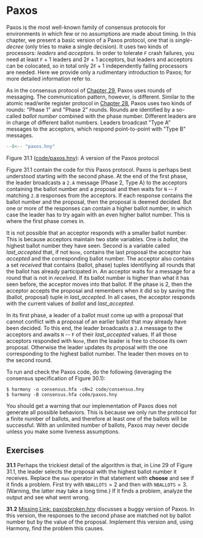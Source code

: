 
# Paxos 

Paxos is the most well-known family of consensus protocols for
environments in which few or no assumptions are made about timing. In
this chapter, we present a basic version of a Paxos protocol, one that
is *single-decree* (only tries to make a single decision). It uses two
kinds of processors: *leaders* and *acceptors*. In order to tolerate `F`
crash failures, you need at least `F` + 1 leaders and $2\texttt{F} + 1$
acceptors, but leaders and acceptors can be colocated, so in total only
$2\texttt{F} + 1$ independently failing processors are needed. Here we
provide only a rudimentary introduction to Paxos; for more detailed
information refer to.

As in the consensus protocol of [Chapter 29](consensus.md), Paxos uses rounds of
messaging. The communication pattern, however, is different. Similar to
the atomic read/write register protocol in [Chapter 28](abd.md), Paxos uses two
kinds of rounds: "Phase 1" and "Phase 2" rounds. Rounds are identified
by a so-called *ballot number* combined with the phase number. Different
leaders are in charge of different ballot numbers. Leaders broadcast
"Type A" messages to the acceptors, which respond point-to-point with
"Type B" messages.

```python title="paxos.hny"
--8<-- "paxos.hny"
```

<figcaption>Figure 31.1 (<a href=https://harmony.cs.cornell.edu/code/paxos.hny>code/paxos.hny</a>): 
A version of the Paxos protocol</figcaption>

Figure 31.1 contain the code for this Paxos
protocol. Paxos is perhaps best understood starting with the second
phase. At the end of the first phase, the leader broadcasts a `2.A`
message (Phase 2, Type A) to the acceptors containing the ballot number
and a proposal and then waits for `N` -- `F` matching `2.B` responses
from the acceptors. If each response contains the ballot number and the
proposal, then the proposal is deemed decided. But one or more of the
responses can contain a higher ballot number, in which case the leader
has to try again with an even higher ballot number. This is where the
first phase comes in.

It is not possible that an acceptor responds with a smaller ballot
number. This is because acceptors maintain two state variables. One is
*ballot*, the highest ballot number they have seen. Second is a variable
called *last_accepted* that, if not `None`, contains the last proposal
the acceptor has *accepted* and the corresponding ballot number. The
acceptor also contains a set *received* that contains (ballot, phase)
tuples identifiying all rounds that the ballot has already participated
in. An acceptor waits for a message for a round that is not in
*received*. If its ballot number is higher than what it has seen before,
the acceptor moves into that ballot. If the phase is 2, then the
acceptor accepts the proposal and remembers when it did so by saving the
(ballot, proposal) tuple in *last_accepted*. In all cases, the acceptor
responds with the current values of *ballot* and *last_accepted*.

In its first phase, a leader of a ballot must come up with a proposal
that cannot conflict with a proposal of an earlier ballot that may
already have been decided. To this end, the leader broadcasts a `2.A`
message to the acceptors and awaits `N` -- `F` of their *last_accepted*
values. If all those acceptors responded with `None`, then the leader is
free to choose its own proposal. Otherwise the leader updates its
proposal with the one corresponding to the highest ballot number. The
leader then moves on to the second round.

To run and check the Paxos code, do the following (leveraging the
consensus specification of Figure 30.1):

    $ harmony -o consensus.hfa -cN=2 code/consensus.hny
    $ harmony -B consensus.hfa code/paxos.hny

You should get a warning that our implementation of Paxos does not
generate all possible behaviors. This is because we only run the
protocol for a finite number of ballots, and therefore at least one of
the ballots will be successful. With an unlimited number of ballots,
Paxos may never decide unless you make some liveness assumptions.

## Exercises 


**31.1** Perhaps the trickiest detail of the algorithm is that, in Line 29 of
Figure 31.1, the leader selects the proposal with the highest ballot
number it receives. Replace the `max` operator in that statement with
**choose** and see if it finds a problem. First try with
$\texttt{NBALLOTS} = 2$ and then with $\texttt{NBALLOTS} = 3$. (Warning,
the latter may take a long time.) If it finds a problem, analyze the
output and see what went wrong.

**31.2** [Missing Link: paxosbroken.hny](https://harmony.cs.cornell.edu/code/paxosbroken.hny) discusses a buggy version of Paxos. In this version, the
responses to the second phase are matched not by ballot number but by
the value of the proposal. Implement this version and, using Harmony,
find the problem this causes.

